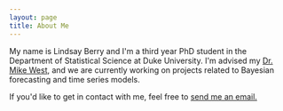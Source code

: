 ```yaml
---
layout: page
title: About Me
---
```


My name is Lindsay Berry and I'm a third year PhD student in the Department of Statistical Science at Duke University. I'm advised my [Dr. Mike West](http://www2.stat.duke.edu/~mw/), and we are currently working on projects related to Bayesian forecasting and time series models. 

If you'd like to get in contact with me, feel free to [send me an email.](mailto:lindsay.berry@duke.edu)
